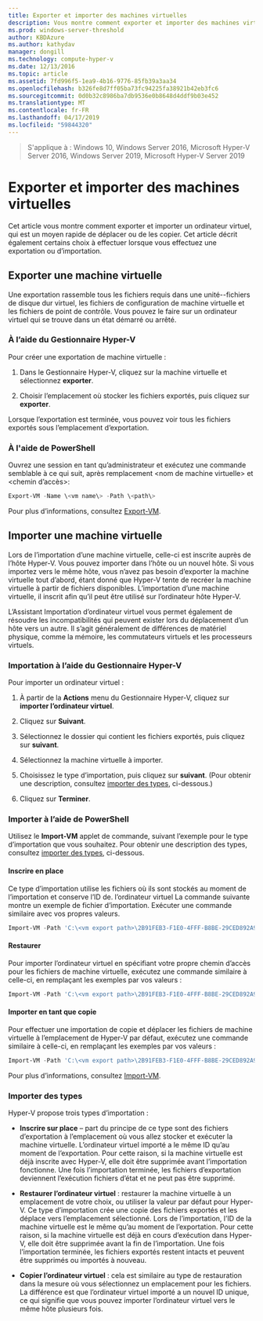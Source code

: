 ```yaml
---
title: Exporter et importer des machines virtuelles
description: Vous montre comment exporter et importer des machines virtuelles à l’aide du Gestionnaire Hyper-V ou Windows PowerShell.
ms.prod: windows-server-threshold
author: KBDAzure
ms.author: kathydav
manager: dongill
ms.technology: compute-hyper-v
ms.date: 12/13/2016
ms.topic: article
ms.assetid: 7fd996f5-1ea9-4b16-9776-85fb39a3aa34
ms.openlocfilehash: b326fe8d7ff05ba73fc94225fa38921b42eb3fc6
ms.sourcegitcommit: 0d0b32c8986ba7db9536e0b8648d4ddf9b03e452
ms.translationtype: MT
ms.contentlocale: fr-FR
ms.lasthandoff: 04/17/2019
ms.locfileid: "59844320"
---
```

>S'applique à : Windows 10, Windows Server 2016, Microsoft Hyper-V Server 2016, Windows Server 2019, Microsoft Hyper-V Server 2019

# <a name="export-and-import-virtual-machines"></a>Exporter et importer des machines virtuelles

Cet article vous montre comment exporter et importer un ordinateur virtuel, qui est un moyen rapide de déplacer ou de les copier. Cet article décrit également certains choix à effectuer lorsque vous effectuez une exportation ou d’importation.

## <a name="export-a-virtual-machine"></a>Exporter une machine virtuelle

Une exportation rassemble tous les fichiers requis dans une unité--fichiers de disque dur virtuel, les fichiers de configuration de machine virtuelle et les fichiers de point de contrôle. Vous pouvez le faire sur un ordinateur virtuel qui se trouve dans un état démarré ou arrêté.

### <a name="using-hyper-v-manager"></a>À l’aide du Gestionnaire Hyper-V

Pour créer une exportation de machine virtuelle :

1. Dans le Gestionnaire Hyper-V, cliquez sur la machine virtuelle et sélectionnez **exporter**.

2. Choisir l’emplacement où stocker les fichiers exportés, puis cliquez sur **exporter**.

Lorsque l’exportation est terminée, vous pouvez voir tous les fichiers exportés sous l’emplacement d’exportation.

### <a name="using-powershell"></a>À l'aide de PowerShell

Ouvrez une session en tant qu’administrateur et exécutez une commande semblable à ce qui suit, après remplacement \<nom de machine virtuelle\> et \<chemin d’accès\>:

```powershell
Export-VM -Name \<vm name\> -Path \<path\>
```

Pour plus d’informations, consultez [Export-VM](https://docs.microsoft.com/powershell/module/hyper-v/export-vm).

## <a name="import-a-virtual-machine"></a>Importer une machine virtuelle 

Lors de l’importation d’une machine virtuelle, celle-ci est inscrite auprès de l’hôte Hyper-V. Vous pouvez importer dans l’hôte ou un nouvel hôte. Si vous importez vers le même hôte, vous n’avez pas besoin d’exporter la machine virtuelle tout d’abord, étant donné que Hyper-V tente de recréer la machine virtuelle à partir de fichiers disponibles. L’importation d’une machine virtuelle, il inscrit afin qu’il peut être utilisé sur l’ordinateur hôte Hyper-V.

L’Assistant Importation d’ordinateur virtuel vous permet également de résoudre les incompatibilités qui peuvent exister lors du déplacement d’un hôte vers un autre. Il s’agit généralement de différences de matériel physique, comme la mémoire, les commutateurs virtuels et les processeurs virtuels.

### <a name="import-using-hyper-v-manager"></a>Importation à l’aide du Gestionnaire Hyper-V

Pour importer un ordinateur virtuel :

1. À partir de la **Actions** menu du Gestionnaire Hyper-V, cliquez sur **importer l’ordinateur virtuel**.

2. Cliquez sur **Suivant**.

3. Sélectionnez le dossier qui contient les fichiers exportés, puis cliquez sur **suivant**.

4. Sélectionnez la machine virtuelle à importer.

5. Choisissez le type d’importation, puis cliquez sur **suivant**. (Pour obtenir une description, consultez [importer des types](#import-types), ci-dessous.)

6. Cliquez sur **Terminer**.

### <a name="import-using-powershell"></a>Importer à l’aide de PowerShell

Utilisez le **Import-VM** applet de commande, suivant l’exemple pour le type d’importation que vous souhaitez. Pour obtenir une description des types, consultez [importer des types](#import-types), ci-dessous. 

#### <a name="register-in-place"></a>Inscrire en place

Ce type d’importation utilise les fichiers où ils sont stockés au moment de l’importation et conserve l’ID de. l’ordinateur virtuel La commande suivante montre un exemple de fichier d’importation. Exécuter une commande similaire avec vos propres valeurs.

```powershell
Import-VM -Path 'C:\<vm export path>\2B91FEB3-F1E0-4FFF-B8BE-29CED892A95A.vmcx' 
```

#### <a name="restore"></a>Restaurer

Pour importer l’ordinateur virtuel en spécifiant votre propre chemin d’accès pour les fichiers de machine virtuelle, exécutez une commande similaire à celle-ci, en remplaçant les exemples par vos valeurs :

```powershell
Import-VM -Path 'C:\<vm export path>\2B91FEB3-F1E0-4FFF-B8BE-29CED892A95A.vmcx' -Copy -VhdDestinationPath 'D:\Virtual Machines\WIN10DOC' -VirtualMachinePath 'D:\Virtual Machines\WIN10DOC'
```

#### <a name="import-as-a-copy"></a>Importer en tant que copie

Pour effectuer une importation de copie et déplacer les fichiers de machine virtuelle à l’emplacement de Hyper-V par défaut, exécutez une commande similaire à celle-ci, en remplaçant les exemples par vos valeurs :

``` PowerShell
Import-VM -Path 'C:\<vm export path>\2B91FEB3-F1E0-4FFF-B8BE-29CED892A95A.vmcx' -Copy -GenerateNewId
```

Pour plus d’informations, consultez [Import-VM](https://docs.microsoft.com/powershell/module/hyper-v/import-vm).

### <a name="import-types"></a>Importer des types

Hyper-V propose trois types d’importation :

- **Inscrire sur place** – part du principe de ce type sont des fichiers d’exportation à l’emplacement où vous allez stocker et exécuter la machine virtuelle. L’ordinateur virtuel importé a le même ID qu’au moment de l’exportation. Pour cette raison, si la machine virtuelle est déjà inscrite avec Hyper-V, elle doit être supprimée avant l’importation fonctionne. Une fois l’importation terminée, les fichiers d’exportation deviennent l’exécution fichiers d’état et ne peut pas être supprimé.

- **Restaurer l’ordinateur virtuel** : restaurer la machine virtuelle à un emplacement de votre choix, ou utiliser la valeur par défaut pour Hyper-V. Ce type d’importation crée une copie des fichiers exportés et les déplace vers l’emplacement sélectionné. Lors de l’importation, l’ID de la machine virtuelle est le même qu’au moment de l’exportation. Pour cette raison, si la machine virtuelle est déjà en cours d’exécution dans Hyper-V, elle doit être supprimée avant la fin de l’importation. Une fois l’importation terminée, les fichiers exportés restent intacts et peuvent être supprimés ou importés à nouveau.

- **Copier l’ordinateur virtuel** : cela est similaire au type de restauration dans la mesure où vous sélectionnez un emplacement pour les fichiers. La différence est que l’ordinateur virtuel importé a un nouvel ID unique, ce qui signifie que vous pouvez importer l’ordinateur virtuel vers le même hôte plusieurs fois.

